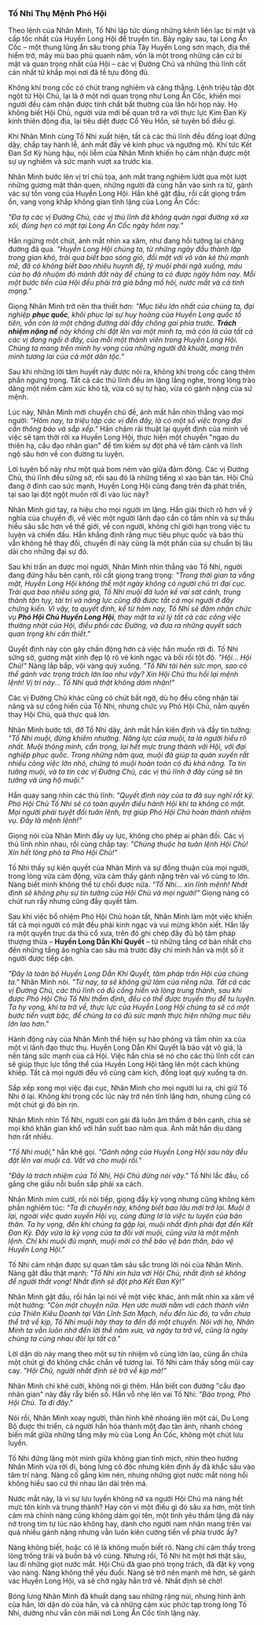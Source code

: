 ### Tố Nhi Thụ Mệnh Phó Hội

Theo lệnh của Nhân Minh, Tố Nhi lập tức dùng những kênh liên lạc bí mật và cấp tốc nhất của Huyền Long Hội để truyền tin. Bảy ngày sau, tại Long Ẩn Cốc – một thung lũng ẩn sâu trong phía Tây Huyền Long sơn mạch, địa thế hiểm trở, mây mù bao phủ quanh năm, vốn là một trong những căn cứ bí mật và quan trọng nhất của Hội – các vị Đường Chủ và những thủ lĩnh cốt cán nhất từ khắp mọi nơi đã tề tựu đông đủ.

Không khí trong cốc có chút trang nghiêm và căng thẳng. Lệnh triệu tập đột ngột từ Hội Chủ, lại là ở một nơi quan trọng như Long Ẩn Cốc, khiến mọi người đều cảm nhận được tính chất bất thường của lần hội họp này. Họ không biết Hội Chủ, người vừa mới bế quan trở ra với thực lực Kim Đan Kỳ kinh thiên động địa, lại tiêu diệt được Cổ Yêu Hồn, sẽ tuyên bố điều gì.

Khi Nhân Minh cùng Tố Nhi xuất hiện, tất cả các thủ lĩnh đều đồng loạt đứng dậy, chắp tay hành lễ, ánh mắt đầy vẻ kính phục và ngưỡng mộ. Khí tức Kết Đan Sơ Kỳ hùng hậu, nội liễm của Nhân Minh khiến họ cảm nhận được một sự uy nghiêm và sức mạnh vượt xa trước kia.

Nhân Minh bước lên vị trí chủ tọa, ánh mắt trang nghiêm lướt qua một lượt những gương mặt thân quen, những người đã cùng hắn vào sinh ra tử, gánh vác sự tồn vong của Huyền Long Hội. Hắn khẽ gật đầu, rồi cất giọng trầm ổn, vang vọng khắp không gian tĩnh lặng của Long Ẩn Cốc:

_"Đa tạ các vị Đường Chủ, các vị thủ lĩnh đã không quản ngại đường xá xa xôi, đúng hẹn có mặt tại Long Ẩn Cốc ngày hôm nay."_

Hắn ngừng một chút, ánh mắt nhìn xa xăm, như đang hồi tưởng lại chặng đường đã qua. _"Huyền Long Hội chúng ta, từ những ngày đầu thành lập trong gian khó, trải qua biết bao sóng gió, đối mặt với vô vàn kẻ thù mạnh mẽ, đã có không biết bao nhiêu huynh đệ, tỷ muội phải ngã xuống, máu của họ đã nhuộm đỏ mảnh đất này để chúng ta có được ngày hôm nay. Mỗi một bước tiến của Hội đều phải trả giá bằng mồ hôi, nước mắt và cả tính mạng."_

Giọng Nhân Minh trở nên tha thiết hơn: _"Mục tiêu lớn nhất của chúng ta, đại nghiệp **phục quốc**, khôi phục lại sự huy hoàng của Huyền Long quốc tổ tiên, vẫn còn là một chặng đường dài đầy chông gai phía trước. **Trách nhiệm nặng nề** này không chỉ đặt lên vai một mình ta, mà còn là của tất cả các vị đang ngồi ở đây, của mỗi một thành viên trong Huyền Long Hội. Chúng ta mang trên mình hy vọng của những người đã khuất, mang trên mình tương lai của cả một dân tộc."_

Sau khi những lời tâm huyết này được nói ra, không khí trong cốc càng thêm phần ngưng trọng. Tất cả các thủ lĩnh đều im lặng lắng nghe, trong lòng trào dâng một niềm cảm xúc khó tả, vừa có sự tự hào, vừa có gánh nặng của sứ mệnh.

Lúc này, Nhân Minh mới chuyển chủ đề, ánh mắt hắn nhìn thẳng vào mọi người: _"Hôm nay, ta triệu tập các vị đến đây, là có một số việc trọng đại cần thông báo và sắp xếp."_ Hắn chậm rãi thuật lại quyết định của mình về việc sẽ tạm thời rời xa Huyền Long Hội, thực hiện một chuyến "ngao du thiên hạ, cầu đạo nhân gian" để tìm kiếm sự đột phá về tâm cảnh và lĩnh ngộ sâu hơn về con đường tu luyện.

Lời tuyên bố này như một quả bom ném vào giữa đám đông. Các vị Đường Chủ, thủ lĩnh đều sững sờ, rồi sau đó là những tiếng xì xào bàn tán. Hội Chủ đang ở đỉnh cao sức mạnh, Huyền Long Hội cũng đang trên đà phát triển, tại sao lại đột ngột muốn rời đi vào lúc này?

Nhân Minh giơ tay, ra hiệu cho mọi người im lặng. Hắn giải thích rõ hơn về ý nghĩa của chuyến đi, về việc một người lãnh đạo cần có tầm nhìn và sự thấu hiểu sâu sắc hơn về thế giới, về con người, không chỉ giới hạn trong việc tu luyện và chiến đấu. Hắn khẳng định rằng mục tiêu phục quốc và báo thù vẫn không hề thay đổi, chuyến đi này cũng là một phần của sự chuẩn bị lâu dài cho những đại sự đó.

Sau khi trấn an được mọi người, Nhân Minh nhìn thẳng vào Tố Nhi, người đang đứng hầu bên cạnh, rồi cất giọng trang trọng: _"Trong thời gian ta vắng mặt, Huyền Long Hội không thể một ngày không có người chủ trì đại cục. Trải qua bao nhiêu sóng gió, Tố Nhi muội đã luôn kề vai sát cánh, trung thành tận tụy, tài trí và năng lực cũng đã được tất cả mọi người ở đây chứng kiến. Vì vậy, ta quyết định, kể từ hôm nay, Tố Nhi sẽ đảm nhận chức vụ **Phó Hội Chủ Huyền Long Hội**, thay mặt ta xử lý tất cả các công việc thường nhật của Hội, điều phối các Đường, và đưa ra những quyết sách quan trọng khi cần thiết."_

Quyết định này còn gây chấn động hơn cả việc hắn muốn rời đi. Tố Nhi sững sờ, gương mặt xinh đẹp lộ rõ vẻ kinh ngạc và bối rối tột độ. _"Hội... Hội Chủ!"_ Nàng lắp bắp, vội vàng quỳ xuống. _"Tố Nhi tài hèn sức mọn, sao có thể gánh vác trọng trách lớn lao như vậy? Xin Hội Chủ thu hồi lại mệnh lệnh! Vị trí này... Tố Nhi quả thật không dám nhận!"_

Các vị Đường Chủ khác cũng có chút bất ngờ, dù họ đều công nhận tài năng và sự cống hiến của Tố Nhi, nhưng chức vụ Phó Hội Chủ, nắm quyền thay Hội Chủ, quả thực quá lớn.

Nhân Minh bước tới, đỡ Tố Nhi dậy, ánh mắt hắn kiên định và đầy tin tưởng: _"Tố Nhi muội, đừng khiêm nhường. Năng lực của muội, ta là người hiểu rõ nhất. Muội thông minh, cẩn trọng, lại hết mực trung thành với Hội, với đại nghiệp phục quốc. Trong những năm qua, muội đã giúp ta quán xuyến rất nhiều công việc lớn nhỏ, chứng tỏ muội hoàn toàn có đủ khả năng. Ta tin tưởng muội, và ta tin các vị Đường Chủ, các vị thủ lĩnh ở đây cũng sẽ tin tưởng và ủng hộ muội."_

Hắn quay sang nhìn các thủ lĩnh: _"Quyết định này của ta đã suy nghĩ rất kỹ. Phó Hội Chủ Tố Nhi sẽ có toàn quyền điều hành Hội khi ta không có mặt. Mọi người phải tuyệt đối tuân lệnh, trợ giúp Phó Hội Chủ hoàn thành nhiệm vụ. Đây là mệnh lệnh!"_

Giọng nói của Nhân Minh đầy uy lực, không cho phép ai phản đối. Các vị thủ lĩnh nhìn nhau, rồi cùng chắp tay: _"Chúng thuộc hạ tuân lệnh Hội Chủ! Xin hết lòng phò tá Phó Hội Chủ!"_

Tố Nhi thấy sự kiên quyết của Nhân Minh và sự đồng thuận của mọi người, trong lòng vừa cảm động, vừa cảm thấy gánh nặng trên vai vô cùng to lớn. Nàng biết mình không thể từ chối được nữa. _"Tố Nhi... xin lĩnh mệnh! Nhất định sẽ không phụ sự tin tưởng của Hội Chủ và mọi người!"_ Giọng nàng có chút run rẩy nhưng cũng đầy quyết tâm.

Sau khi việc bổ nhiệm Phó Hội Chủ hoàn tất, Nhân Minh làm một việc khiến tất cả mọi người có mặt đều phải kinh ngạc và vui mừng khôn xiết. Hắn lấy ra một quyển trục da thú cổ xưa, trên đó ghi chép đầy đủ bộ tâm pháp thượng thừa – **Huyền Long Dẫn Khí Quyết** – từ những tầng cơ bản nhất cho đến những tầng áo nghĩa cao sâu mà trước đây chỉ mình hắn và một số ít người được tiếp cận.

_"Đây là toàn bộ Huyền Long Dẫn Khí Quyết, tâm pháp trấn Hội của chúng ta."_ Nhân Minh nói. _"Từ nay, ta sẽ không giữ làm của riêng nữa. Tất cả các vị Đường Chủ, các thủ lĩnh có đủ cống hiến và lòng trung thành, sau khi được Phó Hội Chủ Tố Nhi thẩm định, đều có thể được truyền thụ để tu luyện. Ta hy vọng, khi ta trở về, thực lực của Huyền Long Hội chúng ta sẽ có một bước tiến vượt bậc, để chúng ta có đủ sức mạnh thực hiện những mục tiêu lớn lao hơn."_

Hành động này của Nhân Minh thể hiện sự hào phóng và tầm nhìn xa của một vị lãnh đạo thực thụ. Huyền Long Dẫn Khí Quyết là bảo vật vô giá, là nền tảng sức mạnh của cả Hội. Việc hắn chia sẻ nó cho các thủ lĩnh cốt cán sẽ giúp thực lực tổng thể của Huyền Long Hội tăng lên một cách khủng khiếp. Tất cả mọi người đều vô cùng cảm kích, đồng loạt quỳ xuống tạ ơn.

Sắp xếp xong mọi việc đại cục, Nhân Minh cho mọi người lui ra, chỉ giữ Tố Nhi ở lại. Không khí trong cốc lúc này trở nên tĩnh lặng hơn, nhưng cũng có một chút gì đó bịn rịn.

Nhân Minh nhìn Tố Nhi, người con gái đã luôn âm thầm ở bên cạnh, chia sẻ mọi khó khăn gian khổ với hắn suốt bao năm qua. Ánh mắt hắn dịu dàng hơn rất nhiều.

_"Tố Nhi muội,"_ hắn khẽ gọi. _"Gánh nặng của Huyền Long Hội sau này đều đặt lên vai muội cả. Vất vả cho muội rồi."_

_"Đây là trách nhiệm của Tố Nhi, Hội Chủ đừng nói vậy."_ Tố Nhi lắc đầu, cố gắng che giấu nỗi buồn sắp phải xa cách.

Nhân Minh mỉm cười, rồi nói tiếp, giọng đầy kỳ vọng nhưng cũng không kém phần nghiêm túc: _"Ta đi chuyến này, không biết bao lâu mới trở lại. Muội ở lại, ngoài việc quán xuyến Hội vụ, cũng đừng lơ là việc tu luyện của bản thân. Ta hy vọng, đến khi chúng ta gặp lại, muội nhất định phải đạt đến Kết Đan Kỳ. Đây vừa là kỳ vọng của ta đối với muội, cũng vừa là một mệnh lệnh. Chỉ khi muội đủ mạnh, muội mới có thể bảo vệ bản thân, bảo vệ Huyền Long Hội."_

Tố Nhi cảm nhận được sự quan tâm sâu sắc trong lời nói của Nhân Minh. Nàng gật đầu thật mạnh: _"Tố Nhi xin hứa với Hội Chủ, nhất định sẽ không để người thất vọng! Nhất định sẽ đột phá Kết Đan Kỳ!"_

Nhân Minh gật đầu, rồi hắn lại nói về một việc khác, ánh mắt nhìn xa xăm về một hướng: _"Còn một chuyện nữa. Hẹn ước mười năm với cách thành viên của Thiên Kiêu Doanh tại Vân Lĩnh Sơn Mạch, nếu đến lúc đó, ta vẫn chưa thể trở về kịp, Tố Nhi muội hãy thay ta đến đó một chuyến. Nói với họ, Nhân Minh ta vẫn luôn nhớ đến lời thề năm xưa, và ngày ta trở về, cũng là ngày chúng ta cùng nhau đòi lại tất cả."_

Lời dặn dò này mang theo một sự tín nhiệm vô cùng lớn lao, cũng ẩn chứa một chút gì đó không chắc chắn về tương lai. Tố Nhi cảm thấy sống mũi cay cay. _"Hội Chủ, người nhất định sẽ trở về kịp mà!"_

Nhân Minh chỉ khẽ cười, không nói gì thêm. Hắn biết con đường "cầu đạo nhân gian" này đầy rẫy biến số. Hắn vỗ nhẹ lên vai Tố Nhi: _"Bảo trọng, Phó Hội Chủ. Ta đi đây."_

Nói rồi, Nhân Minh xoay người, thân hình khẽ nhoáng lên một cái, Du Long Bộ được thi triển, cả người hắn hóa thành một đạo tàn ảnh, nhanh chóng biến mất giữa những tầng mây mù của Long Ẩn Cốc, không một chút lưu luyến.

Tố Nhi đứng lặng một mình giữa không gian tĩnh mịch, nhìn theo hướng Nhân Minh vừa rời đi, bóng lưng cô độc nhưng kiên định ấy đã khắc sâu vào tâm trí nàng. Nàng cố gắng kìm nén, nhưng những giọt nước mắt nóng hổi không hiểu sao cứ thi nhau lăn dài trên má.

Nước mắt này, là vì sự lưu luyến không nỡ xa người Hội Chủ mà nàng hết mực tôn kính và trung thành? Hay còn vì một điều gì đó sâu xa hơn, một tình cảm mà chính nàng cũng không dám gọi tên, một tình yêu thầm lặng đã nảy nở trong tim tự lúc nào không hay, dành cho người nam nhân mang trên vai quá nhiều gánh nặng nhưng vẫn luôn kiên cường tiến về phía trước ấy?

Nàng không biết, hoặc có lẽ là không muốn biết rõ. Nàng chỉ cảm thấy trong lòng trống trải và buồn bã vô cùng. Nhưng rồi, Tố Nhi hít một hơi thật sâu, lau đi những giọt nước mắt. Hội Chủ đã giao phó trọng trách, đã đặt kỳ vọng vào nàng. Nàng không thể yếu đuối. Nàng sẽ trở nên mạnh mẽ hơn, sẽ gánh vác Huyền Long Hội, và sẽ chờ ngày hắn trở về. Nhất định sẽ chờ!

Bóng lưng Nhân Minh đã khuất dạng sau những rặng núi, nhưng hình ảnh của hắn, lời dặn dò của hắn, và cả những cảm xúc phức tạp trong lòng Tố Nhi, dường như vẫn còn mãi nơi Long Ẩn Cốc tĩnh lặng này.
